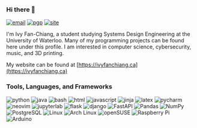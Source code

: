 ### Hi there 👋

[![email](https://img.shields.io/badge/email-contact@ivyfanchiang.ca-red?style=flat-square)](mailto:contact@ivyfanchiang.ca) [![pgp](https://img.shields.io/badge/PGP-C8BAE5F22A33BA9E-green?style=flat-square)](https://files.ivyfanchiang.ca/contact%40ivyfanchiang.ca_C8BAE5F22A33BA9E.asc) [![site](https://img.shields.io/badge/website-ivyfanchiang.ca-blue?style=flat-square)](https://ivyfanchiang.ca)

I'm Ivy Fan-Chiang, a student studying Systems Design Engineering at the University of Waterloo. Many of my programming projects can be found here under this profile. I am interested in computer science, cybersecurity, music, and 3D printing.

My website can be found at [https://ivyfanchiang.ca](https://ivyfanchiang.ca)

### Tools, Languages, and Frameworks

![python](https://img.shields.io/badge/-Python-3776AB?style=flat-square&logo=python&logoColor=white) ![java](https://img.shields.io/badge/-Java-F00000?style=flat-square&logo=openjdk&logoColor=white) ![bash](https://img.shields.io/badge/-Bash-4EAA25?style=flat-square&logo=gnu-bash&logoColor=white) ![html](https://img.shields.io/badge/-HTML5-E34F26?style=flat-square&logo=html5&logoColor=white) ![javascript](https://img.shields.io/badge/-JavaScript-F7DF1E?style=flat-square&logo=javascript&logoColor=black) ![jinja](https://img.shields.io/badge/-Jinja-B41717?style=flat-square&logo=jinja&logoColor=white) ![latex](https://img.shields.io/badge/-LaTeX-008080?style=flat-square&logo=latex&logoColor=white) ![pycharm](https://img.shields.io/badge/-PyCharm-black?style=flat-square&logo=pycharm&logoColor=white) ![neovim](https://img.shields.io/badge/-Neovim-57A143?style=flat-square&logo=neovim&logoColor=white) ![jupyterlab](https://img.shields.io/badge/-JupyterLab-F37626?style=flat-square&logo=jupyter&logoColor=white) ![flask](https://img.shields.io/badge/-Flask-black?style=flat-square&logo=flask&logoColor=white) ![django](https://img.shields.io/badge/-Django-092E20?style=flat-square&logo=django&logoColor=white) ![FastAPI](https://img.shields.io/badge/-FastAPI-009688?style=flat-square&logo=fastapi&logoColor=white)  ![Pandas](https://img.shields.io/badge/-Pandas-150458?style=flat-square&logo=pandas&logoColor=white) ![NumPy](https://img.shields.io/badge/-NumPy-013243?style=flat-square&logo=numpy&logoColor=white) ![PostgreSQL](https://img.shields.io/badge/-PostgreSQL-4169E1?style=flat-square&logo=postgresql&logoColor=white) ![Linux](https://img.shields.io/badge/-Linux-FCC624?style=flat-square&logo=linux&logoColor=black) ![Arch Linux](https://img.shields.io/badge/-Arch%20Linux-1793D1?style=flat-square&logo=arch-linux&logoColor=white) ![openSUSE](https://img.shields.io/badge/-openSUSE-73BA25?style=flat-square&logo=opensuse&logoColor=white) ![Raspberry Pi](https://img.shields.io/badge/-Raspberry%20Pi-A22846?style=flat-square&logo=raspberry-pi&logoColor=white) ![Arduino](https://img.shields.io/badge/-Arduino-00979D?style=flat-square&logo=arduino&logoColor=white)
